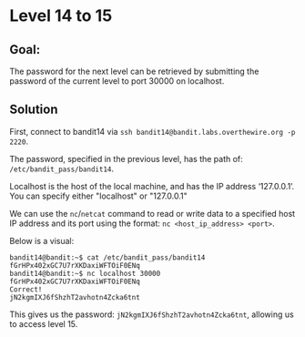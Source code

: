 # Level 14 to 15

## Goal:
The password for the next level can be retrieved by submitting the password of the current level to port 30000 on localhost.

## Solution
First, connect to bandit14 via `ssh bandit14@bandit.labs.overthewire.org -p 2220`.

The password, specified in the previous level, has the path of: `/etc/bandit_pass/bandit14`.

Localhost is the host of the local machine, and has the IP address ‘127.0.0.1’. You can specify either "localhost" or "127.0.0.1" 

We can use the `nc`/`netcat` command to read or write data to a specified host IP address and its port using the format: `nc <host_ip_address> <port>`. 



Below is a visual:

```
bandit14@bandit:~$ cat /etc/bandit_pass/bandit14
fGrHPx402xGC7U7rXKDaxiWFTOiF0ENq
bandit14@bandit:~$ nc localhost 30000
fGrHPx402xGC7U7rXKDaxiWFTOiF0ENq
Correct!
jN2kgmIXJ6fShzhT2avhotn4Zcka6tnt
```
This gives us the password: `jN2kgmIXJ6fShzhT2avhotn4Zcka6tnt`, allowing us to access level 15.
